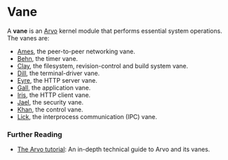 # Vane

A **vane** is an [Arvo](urbit-docs/glossary/arvo) kernel module that performs essential system operations. The vanes are:


- [Ames](urbit-docs/glossary/ames), the peer-to-peer networking vane.
- [Behn](urbit-docs/glossary/behn), the timer vane.
- [Clay](urbit-docs/glossary/clay), the filesystem, revision-control and build system vane.
- [Dill](urbit-docs/glossary/dill), the terminal-driver vane.
- [Eyre](urbit-docs/glossary/eyre), the HTTP server vane.
- [Gall](urbit-docs/glossary/gall), the application vane.
- [Iris](urbit-docs/glossary/iris), the HTTP client vane.
- [Jael](urbit-docs/glossary/jael), the security vane.
- [Khan](urbit-docs/glossary/khan), the control vane.
- [Lick](urbit-docs/glossary/lick), the interprocess communication (IPC) vane.

### Further Reading

- [The Arvo tutorial](urbit-docs/system/kernel): An in-depth technical guide to Arvo and its vanes.
